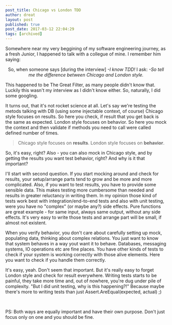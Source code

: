 ```yaml
---
post_title: Chicago vs London TDD
author: dreat
layout: post
published: true
post_date: 2017-03-12 22:04:29
tags: [archived]
---
```

Somewhere near my very beggining of my software engineering journey, as a fresh Junior, I happened to talk with a collegue of mine. I remember him saying:
<p style="text-align: center;">So, when someone says [during the interview]
<em> -I know TDD!</em>
I ask:
<em> -So tell me the difference between Chicago and London style.</em></p>
This happened to be The Great Filter, as many people didn't know that. Luckily this wasn't my interview as I didn't know either. So, naturally, I did some googling.

It turns out, that it's not rocket science at all.
Let's say we're testing the metods talking with DB (using some injectable context, of course)
Chicago style focuses on results. So here you check, if result that you get back is the same as expected.
London style focuses on behavior. So here you mock the context and then validate if methods you need to call were called defined number of times.
<blockquote>Chicago style focuses on <strong>results</strong>. London style focuses on <strong>behavior</strong>.</blockquote>
So, it's easy, right? Also - you can also mock in Chicago style, and by getting the results you want test behavior, right? And why is it that important?

I'll start with second question. If you start mocking around and check for results, your setup/arrange parts tend to grow and be more and more complicated. Also, if you want to test results, you have to provide some sensible data. This makes testing more cumbersome than needed and results in greater reluctancy in writing them. In my opinion those kind of tests work best with integration/end-to-end tests and also with unit testing, were you have no "complex" (or maybe any?) side effects. Pure functions are great example - for same input, always same output, without any side effects. It's very easy to write those tests and arrange part will be small, if almost not existent.

When you verify behavior, you don't care about carefully setting up mock, populating data, thinking about complex relations. You just want to know that system behaves in a way yout want it to behave. Databases, messaging systems, IO operations etc are fine places. You have other kinds of tests to check if your system is working correctly with those alive elements. Here you want to check if you handle them correctly.

It's easy, yeah. Don't seem that important. But it's really easy to forget London style and check for result everywhere. Writing tests starts to be painful, they take more time and, out of nowhere, you're dug under pile of complexity.
"But I did unit testing, why is this happening?!"
Because maybe there's more to writing tests than just Assert.AreEqual(expected, actual) ;)

&nbsp;

PS: Both ways are equally important and have their own purpose. Don't just focus only on one and you should be fine.
